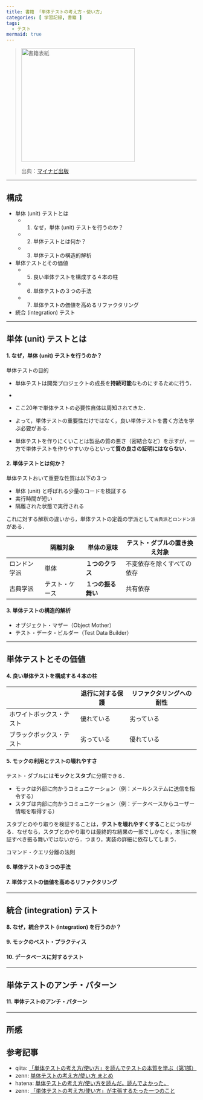 ```yaml
---
title: 書籍 「単体テストの考え方・使い方」
categories: [ 学習記録, 書籍 ]
tags:
  - テスト
mermaid: true
---
```



> <img src="https://book.mynavi.jp/files/topics/134252_ext_06_0.jpg?v=1670578534" alt="書籍表紙" width="300">
>
> 出典：[マイナビ出版](https://book.mynavi.jp/ec/products/detail/id=134252)

--- 
## 構成

- 単体 (unit) テストとは
  - 1. なぜ，単体 (unit) テストを行うのか？
  - 2. 単体テストとは何か？
  - 3. 単体テストの構造的解析
- 単体テストとその価値
  - 5. 良い単体テストを構成する４本の柱 
  - 6. 単体テストの３つの手法
  - 7. 単体テストの価値を高めるリファクタリング
- 統合 (integration) テスト


---
## 単体 (unit) テストとは

#### 1. なぜ，単体 (unit) テストを行うのか？

単体テストの目的
- 単体テストは開発プロジェクトの成長を**持続可能**なものにするために行う．
- 
- ここ20年で単体テストの必要性自体は周知されてきた．

- よって，単体テストの重要性だけではなく，良い単体テストを書く方法を学ぶ必要がある．

- 単体テストを作りにくいことは製品の質の悪さ（密結合など）を示すが，一方で単体テストを作りやすいからといって**質の良さの証明にはならない**．



#### 2. 単体テストとは何か？

単体テストおいて重要な性質は以下の３つ
- 単体 (unit) と呼ばれる少量のコードを検証する
- 実行時間が短い
- 隔離された状態で実行される

これに対する解釈の違いから，単体テストの定義の学派として`古典派`と`ロンドン派`がある．

|              | 隔離対象       | 単体の意味         | テスト・ダブルの置き換え対象 |
| ------------ | -------------- | ------------------ | ---------------------------- |
| ロンドン学派 | 単体           | **１つのクラス**   | 不変依存を除くすべての依存   |
| 古典学派     | テスト・ケース | **１つの振る舞い** | 共有依存                     |


#### 3. 単体テストの構造的解析


  - オブジェクト・マザー（Object Mother）
  - テスト・データ・ビルダー（Test Data Builder）

---

## 単体テストとその価値

#### 4. 良い単体テストを構成する４本の柱 


|                          | 退行に対する保護 | リファクタリングへの耐性 |
| ------------------------ | ---------------- | ------------------------ |
| ホワイトボックス・テスト | 優れている       | 劣っている               |
| ブラックボックス・テスト | 劣っている       | 優れている               |

#### 5. モックの利用とテストの壊れやすさ

テスト・ダブルには**モック**と**スタブ**に分類できる．
  - モックは外部に向かうコミュニケーション（例：メールシステムに送信を指令する）
  - スタブは内部に向かうコミュニケーション（例：データベースからユーザー情報を取得する）
  
スタブとのやり取りを検証することは，**テストを壊れやすくする**ことにつながる．なぜなら，スタブとのやり取りは最終的な結果の一部でしかなく，本当に検証すべき振る舞いではないから．つまり，実装の詳細に依存してしまう．

コマンド・クエリ分離の法則



#### 6. 単体テストの３つの手法

#### 7. 単体テストの価値を高めるリファクタリング

---
## 統合 (integration) テスト

#### 8. なぜ，統合テスト (integration) を行うのか？ 

#### 9. モックのベスト・プラクティス

#### 10. データベースに対するテスト

---
## 単体テストのアンチ・パターン

#### 11. 単体テストのアンチ・パターン

--- 

## 所感


## 参考記事

- qiita: [「単体テストの考え方/使い方」を読んでテストの本質を学ぶ（第1部）](https://qiita.com/mokio/items/95e962c59a142978bcb2)
- zenn: [単体テストの考え方/使い方 まとめ](https://zenn.dev/yudai64/articles/c1f7fba3c93536)
- hatena: [単体テストの考え方/使い方を読んだ。読んでよかった。](https://bufferings.hatenablog.com/entry/2024/08/02/010813)
- zenn: [「単体テストの考え方/使い方」が主張するたった一つのこと](https://zenn.dev/openlogi/articles/unit-test-principles)
